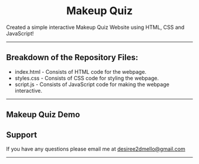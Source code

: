 <h1 align="center"> Makeup Quiz </h1>

Created a simple interactive Makeup Quiz Website using HTML, CSS and JavaScript!

---

## Breakdown of the Repository Files:

- index.html - Consists of HTML code for the webpage.
- styles.css - Consists of CSS code for styling the webpage.
- script.js - Consists of JavaScript code for making the webpage interactive.

---

## Makeup Quiz Demo

## Support

If you have any questions please email me at desiree2dmello@gmail.com

---
